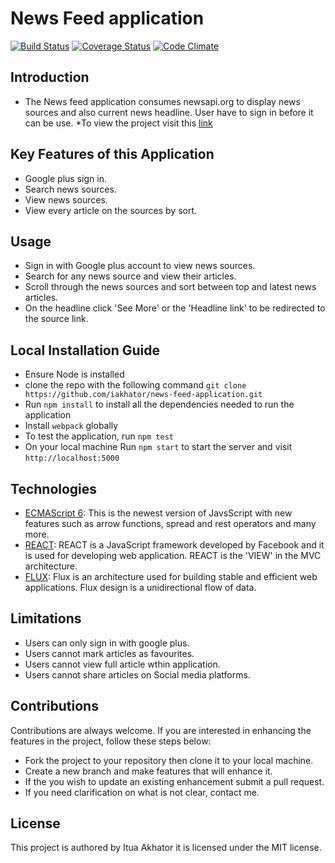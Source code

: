 # News Feed application

[![Build Status](https://travis-ci.org/iakhator/news-feed-application.svg?branch=deployment)](https://travis-ci.org/iakhator/news-feed-application)
[![Coverage Status](https://coveralls.io/repos/github/iakhator/news-feed-application/badge.svg?branch=deployment)](https://coveralls.io/github/iakhator/news-feed-application?branch=develop)
[![Code Climate](https://codeclimate.com/github/codeclimate/codeclimate/badges/gpa.svg)](https://codeclimate.com/github/codeclimate/codeclimate)

## Introduction
* The News feed application consumes newsapi.org to display news sources and also current news headline.
User have to sign in before it can be use.
*To view the project visit this [link](https://news-flash-headlines.herokuapp.com/#/)


## Key Features of this Application
* Google plus sign in.
* Search news sources.
* View news sources.
* View every article on the sources by sort.

## Usage
* Sign in with Google plus account to view news sources.
* Search for any news source and view their articles.
* Scroll through the news sources and sort between top and latest news articles.
* On the headline click 'See More' or the 'Headline link' to be redirected to the source link.


## Local Installation Guide
* Ensure Node is installed
* clone the repo with the following command `git clone https://github.com/iakhator/news-feed-application.git`
* Run `npm install` to install all the dependencies needed to run the application
* Install `webpack` globally
* To test the application, run `npm test`
* On your local machine Run `npm start` to start the server and visit `http://localhost:5000`

## Technologies
 * [ECMAScript 6](http://es6-features.org/): This is the newest version of JavsScript with new features such as arrow functions, spread and rest operators and many more.
 * [REACT](https://facebook.github.io/react/): REACT is a JavaScript framework developed by Facebook and it is used for developing web application. REACT is the 'VIEW' in the MVC architecture.
 * [FLUX](http://facebook.github.io/flux/): Flux is an architecture used for building stable and efficient web applications. Flux design is a unidirectional flow of data.

## Limitations
* Users can only sign in with google plus.
* Users cannot mark articles as favourites.
* Users cannot view full article wthin application.
* Users cannot share articles on Social media platforms.

## Contributions
 Contributions are always welcome. If you are interested in enhancing the features in the project, follow these steps below:
 * Fork the project to your repository then clone it to your local machine.
 * Create a new branch and make features that will enhance it.
 * If the you wish to update an existing enhancement submit a pull request.
 * If you need clarification on what is not clear, contact me.


## License
This project is authored by Itua Akhator it is licensed under the MIT license.
